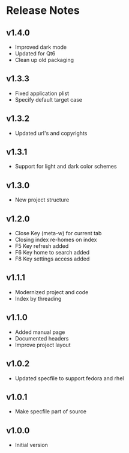 # Release Notes

## v1.4.0
- Improved dark mode
- Updated for Qt6
- Clean up old packaging

## v1.3.3
- Fixed application plist
- Specify default target case

## v1.3.2
- Updated url's and copyrights

## v1.3.1
- Support for light and dark color schemes

## v1.3.0
- New project structure

## v1.2.0
- Close Key (meta-w) for current tab
- Closing index re-homes on index
- F5 Key refresh added
- F6 Key home to search added
- F8 Key settings access added

## v1.1.1
- Modernized project and code
- Index by threading

## v1.1.0
- Added manual page
- Documented headers
- Improve project layout

## v1.0.2
- Updated specfile to support fedora and rhel

## v1.0.1
- Make specfile part of source

## v1.0.0
- Initial version





